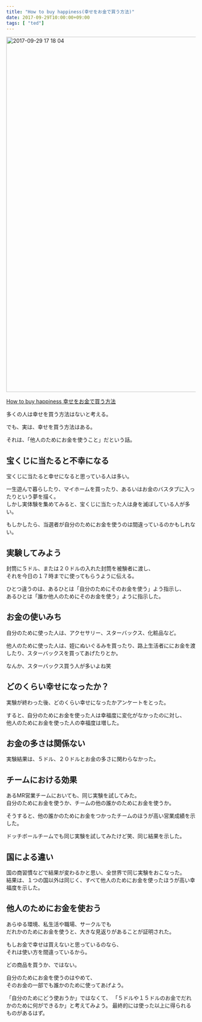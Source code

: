 ```yaml
---
title: "How to buy happiness(幸せをお金で買う方法)"
date: 2017-09-29T10:00:00+09:00
tags: [ "ted"]
---
```


<img width="944" alt="2017-09-29 17 18 04" src="https://user-images.githubusercontent.com/3523368/31007072-33e90c2c-a53a-11e7-82c7-eccc5249d40b.png">

[How to buy happiness 幸せをお金で買う方法](https://www.ted.com/talks/michael_norton_how_to_buy_happiness?language=ja#t-632417)

多くの人は幸せを買う方法はないと考える。  

でも、実は、幸せを買う方法はある。  

それは、「他人のためにお金を使うこと」だという話。


## 宝くじに当たると不幸になる

宝くじに当たると幸せになると思っている人は多い。  

一生遊んで暮らしたり、マイホームを買ったり、あるいはお金のバスタブに入ったりという夢を描く。  
しかし実体験を集めてみると、宝くじに当たった人は身を滅ぼしている人が多い。  

もしかしたら、当選者が自分のためにお金を使うのは間違っているのかもしれない。  

  
## 実験してみよう

封筒に５ドル、または２０ドルの入れた封筒を被験者に渡し、  
それを今日の１７時までに使ってもらうように伝える。  

ひとつ違うのは、あるひとは「自分のためにそのお金を使う」よう指示し、  
あるひとは「誰か他人のためにそのお金を使う」ように指示した。

  
## お金の使いみち

自分のために使った人は、アクセサリー、スターバックス、化粧品など。  

他人のために使った人は、姪にぬいぐるみを買ったり、路上生活者ににお金を渡したり、スターバックスを買ってあげたりとか。  

なんか、スターバックス買う人が多いよね笑  

  
## どのくらい幸せになったか？

実験が終わった後、どのくらい幸せになったかアンケートをとった。  

すると、自分のためにお金を使った人は幸福度に変化がなかったのに対し、  
他人のためにお金を使った人の幸福度は増した。

  
## お金の多さは関係ない

実験結果は、５ドル、２０ドルとお金の多さに関わらなかった。

  
## チームにおける効果

あるMR営業チームにおいても、同じ実験を試してみた。  
自分のためにお金を使うか、チームの他の誰かのためにお金を使うか。  

そうすると、他の誰かのためにお金をつかったチームのほうが高い営業成績を示した。

ドッチボールチームでも同じ実験を試してみたけど笑、同じ結果を示した。

  
## 国による違い

国の商習慣などで結果が変わるかと思い、全世界で同じ実験をおこなった。  
結果は、１つの国以外は同じく、すべて他人のためにお金を使ったほうが高い幸福度を示した。  

  
## 他人のためにお金を使おう

あらゆる環境、私生活や職場、サークルでも  
だれかのためにお金を使うと、大きな見返りがあることが証明された。  

もしお金で幸せは買えないと思っているのなら、  
それは使い方を間違っているから。  

どの商品を買うか、ではない。  

自分のためにお金を使うのはやめて、  
そのお金の一部でも誰かのために使ってあげよう。  

「自分のためにどう使おうか」ではなくて、
「５ドルや１５ドルのお金でだれかのために何ができるか」と考えてみよう。
最終的には使った以上に得られるものがあるはず。
